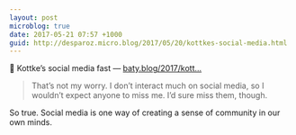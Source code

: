 ```yaml
---
layout: post
microblog: true
date: 2017-05-21 07:57 +1000
guid: http://desparoz.micro.blog/2017/05/20/kottkes-social-media.html
---
```

🔗 Kottke’s social media fast — [baty.blog/2017/kott...](https://baty.blog/2017/kottkes-social-media-fast/)

>That’s not my worry. I don’t interact much on social media, so I wouldn’t expect anyone to miss me. I’d sure miss them, though.

So true. Social media is one way of creating a sense of community in our own minds.
